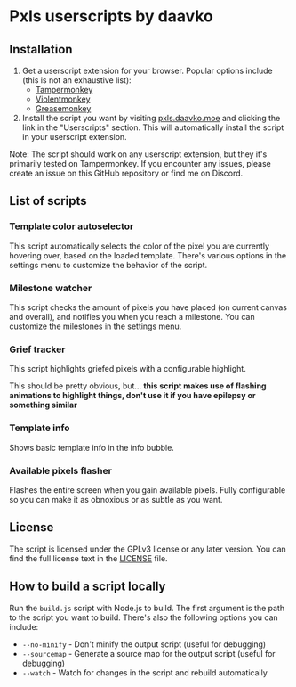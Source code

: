 # Pxls userscripts by daavko

## Installation

1. Get a userscript extension for your browser. Popular options include (this is not an exhaustive list):
    - [Tampermonkey](https://www.tampermonkey.net/)
    - [Violentmonkey](https://violentmonkey.github.io/)
    - [Greasemonkey](https://addons.mozilla.org/en-US/firefox/addon/greasemonkey/)
2. Install the script you want by visiting [pxls.daavko.moe](https://pxls.daavko.moe/) and clicking the link in the "Userscripts" section.
   This will automatically install the script in your userscript extension.

Note: The script should work on any userscript extension, but they it's primarily tested on Tampermonkey. If you
encounter any issues, please create an issue on this GitHub repository or find me on Discord.

## List of scripts

### Template color autoselector

This script automatically selects the color of the pixel you are currently hovering over, based on the loaded template.
There's various options in the settings menu to customize the behavior of the script.

### Milestone watcher

This script checks the amount of pixels you have placed (on current canvas and overall), and notifies you when you reach
a milestone. You can customize the milestones in the settings menu.

### Grief tracker

This script highlights griefed pixels with a configurable highlight.

This should be pretty obvious, but... **this script makes use of flashing animations to highlight things, don't use it
if you have epilepsy or something similar**

### Template info

Shows basic template info in the info bubble.

### Available pixels flasher

Flashes the entire screen when you gain available pixels. Fully configurable so you can make it as obnoxious or as
subtle as you want.

## License

The script is licensed under the GPLv3 license or any later version. You can find the full license text in the
[LICENSE](LICENSE.md) file.

## How to build a script locally

Run the `build.js` script with Node.js to build. The first argument is the path to the script you want to build. There's
also the following options you can include:

- `--no-minify` - Don't minify the output script (useful for debugging)
- `--sourcemap` - Generate a source map for the output script (useful for debugging)
- `--watch` - Watch for changes in the script and rebuild automatically
